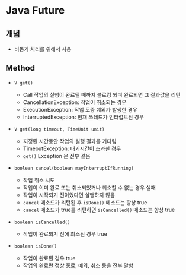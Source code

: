 # Java Future

## 개념
- 비동기 처리를 위해서 사용

## Method
- ```V get()```
    - Call 작업의 실행이 완료될 때까지 블로킹 되며 완료되면 그 결과값을 리턴
    - CancellationException: 작업이 취소되는 경우
    - ExecutionException: 작업 도중 예외가 발생한 경우
    - InterruptedException: 현재 쓰레드가 인터럽트된 경우

- ```V get(long timeout, TimeUnit unit)```
    - 지정된 시간동안 작업의 실행 결과를 기다림
    - TimeoutException: 대기시간이 초과한 경우
    - ```get()``` Exception 은 전부 같음

- ```boolean cancel(boolean mayInterruptIfRunning)```
    - 작업 취소 시도
    - 작업이 이미 완료 또는 취소되었거나 취소할 수 없는 경우 실패
    - 작업이 시작되기 전이었다면 실행하지 않음
    - ```cancel``` 메소드가 리턴된 후 ```isDone()``` 메소드는 항상 true
    - ```cancel``` 메소드가 true를 리턴하면 ```isCancelled()``` 메소드는 항상 true

- ```boolean isCancelled()```
    - 작업이 완료되기 전에 최소된 경우 true

- ```boolean isDone()```
    - 작업이 완료된 경우 true
    - 작업의 완료란 정상 종료, 예외, 취소 등을 전부 말함
